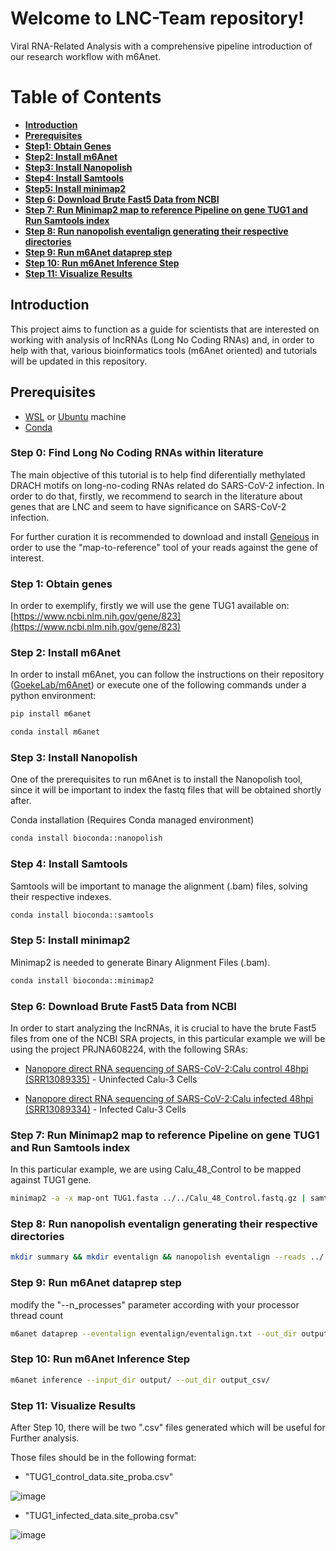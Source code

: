 # Welcome to LNC-Team repository!
Viral RNA-Related Analysis with a comprehensive pipeline introduction of our research workflow with m6Anet.

# Table of Contents  
* [**Introduction**](https://github.com/CaioCCTI/lnc-team/blob/main/README.md#introduction)
* [**Prerequisites**](https://github.com/CaioCCTI/lnc-team/blob/main/README.md#prerequisites)
* [**Step1: Obtain Genes**](https://github.com/CaioCCTI/lnc-team-m6A/blob/main/README.md#step-1-obtain-genes)
* [**Step2: Install m6Anet**](https://github.com/CaioCCTI/lnc-team-m6A#step-2-install-m6anet)
* [**Step3: Install Nanopolish**](https://github.com/CaioCCTI/lnc-team-m6A#step-3-install-nanopolish)
* [**Step4: Install Samtools**](https://github.com/CaioCCTI/lnc-team-m6A#step-4-install-samtools)
* [**Step5: Install minimap2**](https://github.com/CaioCCTI/lnc-team-m6A#step-5-install-minimap2)
* [**Step 6: Download Brute Fast5 Data from NCBI**](https://github.com/CaioCCTI/lnc-team-m6A#step-6-download-brute-fast5-data-from-ncbi)
* [**Step 7: Run Minimap2 map to reference Pipeline on gene TUG1 and Run Samtools index**](https://github.com/CaioCCTI/lnc-team-m6A?tab=readme-ov-file#step-7-run-minimap2-map-to-reference-pipeline-on-gene-TUG1-and-run-samtools-index)
* [**Step 8: Run nanopolish eventalign generating their respective directories**](https://github.com/CaioCCTI/lnc-team-m6A?tab=readme-ov-file#step-8-run-nanopolish-eventalign-generating-their-respective-directories)
* [**Step 9: Run m6Anet dataprep step**](https://github.com/CaioCCTI/lnc-team-m6A?tab=readme-ov-file#step-9-run-m6anet-dataprep-step)
* [**Step 10: Run m6Anet Inference Step**](https://github.com/CaioCCTI/lnc-team-m6A?tab=readme-ov-file#step-10-run-m6anet-inference-step)
* [**Step 11: Visualize Results**](https://github.com/CaioCCTI/lnc-team-m6A?tab=readme-ov-file#step-11-visualize-results)

## Introduction

This project aims to function as a guide for scientists that are interested on working with analysis of lncRNAs (Long No Coding RNAs) and, in order to help with that, various bioinformatics tools (m6Anet oriented) and tutorials will be updated in this repository.

## Prerequisites
* [WSL](https://learn.microsoft.com/pt-br/windows/wsl/install) or [Ubuntu](https://ubuntu.com/download) machine
* [Conda](https://docs.conda.io/projects/conda/en/latest/user-guide/install/linux.html#install-linux-silent)

### Step 0: Find Long No Coding RNAs within literature

The main objective of this tutorial is to help find diferentially methylated DRACH motifs on long-no-coding RNAs related do SARS-CoV-2 infection. In order to do that, firstly, we recommend to search in the literature about genes that are LNC and seem to have significance on SARS-CoV-2 infection.

For further curation it is recommended to download and install [Geneious](https://www.geneious.com/) in order to use the "map-to-reference" tool of your reads against the gene of interest.

### Step 1: Obtain genes

In order to exemplify, firstly we will use the gene TUG1 available on: [https://www.ncbi.nlm.nih.gov/gene/823](https://www.ncbi.nlm.nih.gov/gene/823)

### Step 2: Install m6Anet

In order to install m6Anet, you can follow the instructions on their repository ([GoekeLab/m6Anet](https://github.com/GoekeLab/m6anet/blob/master/README.md)) or execute one of the following commands under a python environment:

```sh
pip install m6anet
```
```sh
conda install m6anet
```
### Step 3: Install Nanopolish

One of the prerequisites to run m6Anet is to install the Nanopolish tool, since it will be important to index the fastq files that will be obtained shortly after.


Conda installation (Requires Conda managed environment)

```sh
conda install bioconda::nanopolish
```

### Step 4: Install Samtools

Samtools will be important to manage the alignment (.bam) files, solving their respective indexes.

```sh
conda install bioconda::samtools
```

### Step 5: Install minimap2

Minimap2 is needed to generate Binary Alignment Files (.bam).

```sh
conda install bioconda::minimap2
```

### Step 6: Download Brute Fast5 Data from NCBI

In order to start analyzing the lncRNAs, it is crucial to have the brute Fast5 files from one of the NCBI SRA projects, in this particular example we will be using the project PRJNA608224, with the following SRAs:

* [Nanopore direct RNA sequencing of SARS-CoV-2:Calu control 48hpi (SRR13089335)](https://trace.ncbi.nlm.nih.gov/Traces/?view=run_browser&page_size=10&acc=SRR13089335&display=data-access) - Uninfected Calu-3 Cells

* [Nanopore direct RNA sequencing of SARS-CoV-2:Calu infected 48hpi (SRR13089334)](https://trace.ncbi.nlm.nih.gov/Traces/?view=run_browser&acc=SRR13089334&display=data-access) - Infected Calu-3 Cells

### Step 7: Run Minimap2 map to reference Pipeline on gene TUG1 and Run Samtools index
In this particular example, we are using Calu_48_Control to be mapped against TUG1 gene.

```sh
minimap2 -a -x map-ont TUG1.fasta ../../Calu_48_Control.fastq.gz | samtools view -bS -F 4 | samtools sort > TUG1.sorted.bam && samtools index TUG1.sorted.bam
```
### Step 8: Run nanopolish eventalign generating their respective directories

```sh
mkdir summary && mkdir eventalign && nanopolish eventalign --reads ../../Calu_48_Control.fastq.gz --bam TUG1.sorted.bam --genome TUG1.fasta --scale-events --signal-index --summary summary/summary.txt --threads 50 > eventalign/eventalign.txt
```
### Step 9: Run m6Anet dataprep step

modify the "--n_processes" parameter according with your processor thread count

```sh
m6anet dataprep --eventalign eventalign/eventalign.txt --out_dir output/ --n_processes 12
```

### Step 10: Run m6Anet Inference Step

```sh
m6anet inference --input_dir output/ --out_dir output_csv/
```

### Step 11: Visualize Results

After Step 10, there will be two ".csv" files generated which will be useful for Further analysis.

Those files should be in the following format:

* "TUG1_control_data.site_proba.csv"
  
![image](https://github.com/user-attachments/assets/cf165a16-5095-4127-b01a-585dfa018e40)


* "TUG1_infected_data.site_proba.csv"

![image](https://github.com/user-attachments/assets/f637f19f-c028-4fd3-8ca2-31dd583f4050)


